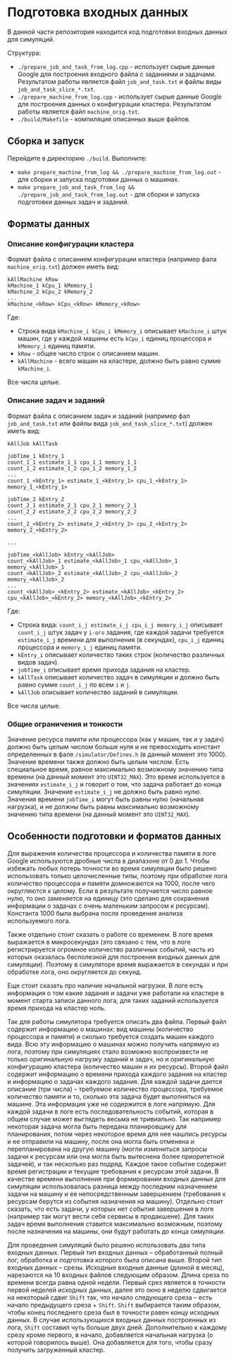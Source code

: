 # Подготовка входных данных
В данной части репозитория находится код подготовки входных данных для симуляций.

Структура:
- `./prepare_job_and_task_from_log.cpp` - использует сырые данные Google для построения входного файла с заданиями и задачами.
Результатом работы является файл `job_and_task.txt` и файлы виды `job_and_task_slice_*.txt`.
- `./prepare_machine_from_log.cpp` - использует сырые данные Google для построения данных о конфигурации кластера.
Результатом работы является файл `machine_orig.txt`.
- `./build/Makefile` - компиляция описанных выше файлов.

## Сборка и запуск
Перейдите в директорию `./build`. Выполните:
- `make prepare_machine_from_log && ./prepare_machine_from_log.out` - для сборки и запуска подготовки данных о машинах.
- `make prepare_job_and_task_from_log && ./prepare_job_and_task_from_log.out` - для сборки и запуска подготовки данных задач и заданий.


## Форматы данных
### Описание конфигурации кластера
Формат файла с описанием конфигурации кластера (например фала `machine_orig.txt`) должен иметь вид:
```
kAllMachine kRow
kMachine_1 kCpu_1 kMemory_1
kMachine_2 kCpu_2 kMemory_2
...
kMachine_<kRow> kCpu_<kRow> kMemory_<kRow>
```

Где:
- Строка вида `kMachine_i kCpu_i kMemory_i` описывает `kMachine_i` штук машин, 
где у каждой машины есть `kCpu_i` единиц процессора и `kMemory_i` единиц памяти.
- `kRow` - общее число строк с описанием машин.
- `kAllMachine` - всего машин на кластере, 
должно быть равно сумме `kMachine_i`.

Все числа целые.

### Описание задач и заданий
Формат файла с описанием задач и заданий (например фал `job_and_task.txt` или файлы вида `job_and_task_slice_*.txt`) должен иметь вид:
```
kAllJob kAllTask

jobTime_1 kEntry_1
count_1_1 estimate_1_1 cpu_1_1 memory_1_1
count_1_2 estimate_1_2 cpu_1_2 memory_1_2
...
count_1_<kEntry_1> estimate_1_<kEntry_1> cpu_1_<kEntry_1> memory_1_<kEntry_1>

jobTime_2 kEntry_2
count_2_1 estimate_2_1 cpu_2_1 memory_2_1
count_2_2 estimate_2_2 cpu_2_2 memory_2_2
...
count_2_<kEntry_2> estimate_2_<kEntry_2> cpu_2_<kEntry_2> memory_2_<kEntry_2>

...

jobTime_<kAllJob> kEntry_<kAllJob>
count_<kAllJob>_1 estimate_<kAllJob>_1 cpu_<kAllJob>_1 memory_<kAllJob>_1
count_<kAllJob>_2 estimate_<kAllJob>_2 cpu_<kAllJob>_2 memory_<kAllJob>_2
...
count_<kAllJob>_<kEntry_2> estimate_<kAllJob>_<kEntry_2> cpu_<kAllJob>_<kEntry_2> memory_<kAllJob>_<kEntry_2>

```

Где:
- Строка вида: `count_i_j estimate_i_j cpu_i_j memory_i_j` описывает `count_i_j` штук задач у `i-ого` задания, 
где каждой задачи требуется `estimate_i_j` времени для выполнения (в секундах), `cpu_i_j` единиц процессора и `memory_i_j` единиц памяти.
- `kEntry_i` описывает количество таких строк (количество различных видов задач).
- `jobTime_i` описывает время прихода задания на кластер.
- `kAllTask` описывает количество задач в симуляции и должно быть равно сумме `count_i_j` по всем `i` и `j`.
- `kAllJob` описывает количество заданий в симуляции.

Все числа целые.

### Общие ограничения и тонкости
Значение ресурса памяти или процессора (как у машин, так и у задач) должно быть целым числом больше нуля и не 
превосходить констант определенных в фале `/simulator/Defines.h` (в данный момент это 1000). 
Значение времени также должно быть целым числом. 
Есть специальное время, равное максимально возможному значению типа времени (на данный момент это `UINT32_MAX`).
Это время используется в значениях `estimate_i_j` и говорит о том, что задача работает до конца симуляции.
Значение `estimate_i_j` не должно быть равно нулю.
Значения времени `jobTime_i` могут быть равны нулю (начальная нагрузка), и не должны быть равны
максимально возможному значению типа времени (на данный момент это `UINT32_MAX`).

## Особенности подготовки и форматов данных
Для выражения количества процессора и количества памяти в логе Google используются дробные числа в диапазоне от 0 до 1. 
Чтобы избежать любых потерь точности во время симуляции было решено использовать 
только целочисленные типы, поэтому при обработке лога количество процессора и памяти
домножаются на 1000, после чего округляются к целому. Если в результате получается число 
равное нулю, то оно заменяется на единицу (это сделано для сохранения информации о
задачах с очень маленьким запросом к ресурсам). Константа 1000 была выбрана после 
проведения анализа используемого лога.

Также отдельно стоит сказать о работе со временем. 
В логе время выражается в микросекундах (это связано с тем, что в логе регистрируется 
огромное количество различных событий, часть из которых оказалась бесполезной для
построения входных данных для симуляции). Поэтому в симуляторе время выражается в
секундах и при обработке лога, оно округляется до секунд.

Еще стоит сказать про наличие начальной нагрузки. В логе есть информация о том какие задания и задачи уже работали 
на кластере в момент старта записи данного лога, для таких заданий используется время прихода на кластер ноль.

Так для работы симулятора требуется описать два файла. Первый файл содержит информацию 
о машинах: вид машины (количество процессора и памяти) и сколько требуется
создать машин каждого вида. Всю эту информацию о машинах можно получить напрямую
из лога, поэтому при симуляциях стало возможно воспроизвести не только оригинальную
нагрузку заданий и задач, но и оригинальную конфигурацию кластера (количество машин
и их ресурсы). Второй файл содержит информацию о времени прихода каждого задания
на кластер и информацию о задачах каждого задания. Для каждой задачи дается описание
(три числа) – требуемое количество процессора, требуемое количество памяти и то, сколько
эта задача будет выполняться на машине. Эта информация уже не содержится в логе напрямую. 
Для каждой задачи в логе есть последовательность событий, которая в общем
случае может выглядеть весьма не тривиально. Так например некоторая задача могла быть
передана планировщику для планирования, потом через некоторое время для нее нашлись
ресурсы и ее отправили на машину, после она могла быть отменена и перепланирована на
другую машину (могли измениться запросы задачи к ресурсам или она могла быть вытеснена
более приоритетной задачей), и так несколько раз подряд. Каждое такое событие содержит
время регистрации и текущие требования к ресурсам этой задачи. В качестве времени выполнения
при формировании входных данных для симуляции использовалась разница между
последним назначением задачи на машину и ее непосредственным завершением (требования
к ресурсам берутся из события назначения на машину). Отдельно стоит сказать, что есть
задачи, у которых нет события завершения в логе (например так могут вести себя сервисы в продакшене). 
Для таких задач время выполнения ставится максимально возможным,
поэтому после назначения на машины, они будут работать до конца симуляции.

Для проведения симуляций было решено использовать два типа входных данных. Первый тип входных данных – обработанный полный лог, 
обработка и подготовка которого была описана выше. Второй тип входных данных – срезы. Исходные
входные данные (длиной в месяц), нарезаются на 10 входных файлов следующим образом.
Длина среза по времени всегда равна одной недели. Первый срез является в точности первой
неделей исходных данных, далее это окно в неделю сдвигается на некоторый сдвиг `Shift` так,
что начало следующего среза – есть начало предыдущего среза + `Shift`. `Shift` выбирается
таким образом, чтобы конец последнего среза был в точности равен концу исходных данных.
В случае использующихся входных данных построенных из лога, `Shift` составил чуть больше
двух дней. Дополнительно к каждому срезу кроме первого, в начало, добавляется начальная
нагрузка (о которой говорилось выше). Она добавляется для того, чтобы сразу получить 
загруженный кластер.

